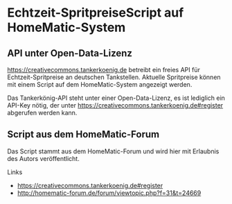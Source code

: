 # Echtzeit-SpritpreiseScript auf HomeMatic-System

## API unter Open-Data-Lizenz
https://creativecommons.tankerkoenig.de betreibt ein freies API für Echtzeit-Spritpreise an deutschen Tankstellen. Aktuelle Spritpreise können mit einem Script auf dem HomeMatic-System angezeigt werden.

Das Tankerkönig-API steht unter einer Open-Data-Lizenz, es ist lediglich ein API-Key nötig, der unter https://creativecommons.tankerkoenig.de#register abgerufen werden kann.

## Script aus dem HomeMatic-Forum
Das Script stammt aus dem HomeMatic-Forum und wird hier mit Erlaubnis des Autors veröffentlicht.



Links
- https://creativecommons.tankerkoenig.de#register
- http://homematic-forum.de/forum/viewtopic.php?f=31&t=24669
